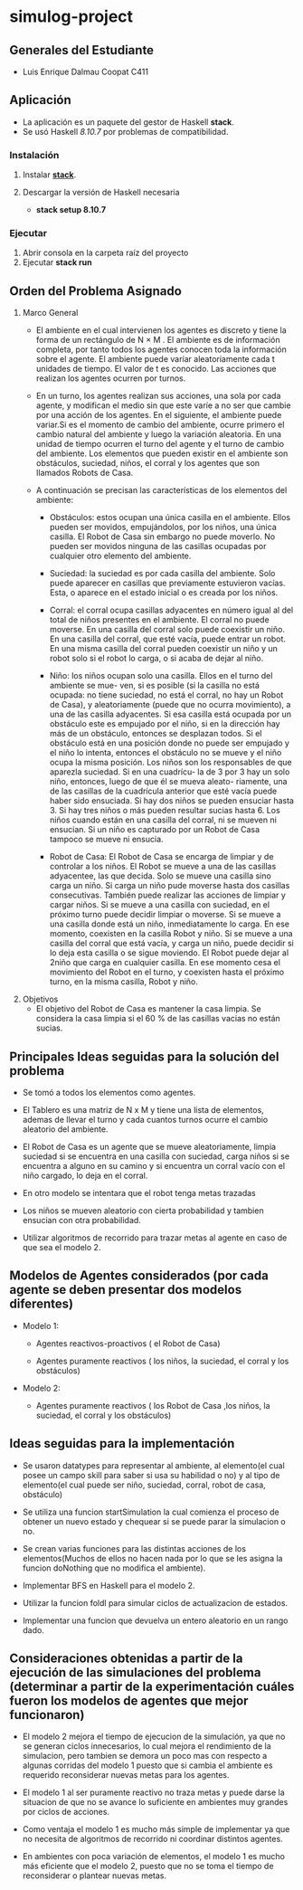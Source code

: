 # simulog-project

## Generales del Estudiante

* Luis Enrique Dalmau Coopat C411

## Aplicación

* La aplicación es un paquete del gestor de Haskell **stack**. 
* Se usó Haskell *8.10.7* por problemas de compatibilidad.

### Instalación

1. Instalar **[stack](https://docs.haskellstack.org/en/stable/install_and_upgrade/)**.

2. Descargar la versión de Haskell necesaria
    * **stack setup 8.10.7**

### Ejecutar

1. Abrir consola en la carpeta raíz del proyecto
2. Ejecutar **stack run**

## Orden del Problema Asignado

1. Marco General
    * El ambiente en el cual intervienen los agentes es discreto y tiene la forma de
un rectángulo de N × M . El ambiente es de información completa, por tanto
todos los agentes conocen toda la información sobre el agente. El ambiente puede
varı́ar aleatoriamente cada t unidades de tiempo. El valor de t es conocido.
Las acciones que realizan los agentes ocurren por turnos.
    * En un turno, los
agentes realizan sus acciones, una sola por cada agente, y modifican el medio
sin que este varı́e a no ser que cambie por una acción de los agentes. En el
siguiente, el ambiente puede variar.Si es el momento de cambio del ambiente,
ocurre primero el cambio natural del ambiente y luego la variación aleatoria.
En una unidad de tiempo ocurren el turno del agente y el turno de cambio del
ambiente.
Los elementos que pueden existir en el ambiente son obstáculos, suciedad,
niños, el corral y los agentes que son llamados Robots de Casa.

    * A continuación
se precisan las caracterı́sticas de los elementos del ambiente:

        * Obstáculos: estos ocupan una única casilla en el ambiente. Ellos pueden ser
movidos, empujándolos, por los niños, una única casilla. El Robot de Casa
sin embargo no puede moverlo. No pueden ser movidos ninguna de las
casillas ocupadas por cualquier otro elemento del ambiente.

        * Suciedad: la suciedad es por cada casilla del ambiente. Solo puede aparecer
en casillas que previamente estuvieron vacı́as. Esta, o aparece en el estado
inicial o es creada por los niños.

        * Corral: el corral ocupa casillas adyacentes en número igual al del total de niños
presentes en el ambiente. El corral no puede moverse. En una casilla del
corral solo puede coexistir un niño. En una casilla del corral, que esté vacı́a,
puede entrar un robot. En una misma casilla del corral pueden coexistir
un niño y un robot solo si el robot lo carga, o si acaba de dejar al niño.

        * Niño: los niños ocupan solo una casilla. Ellos en el turno del ambiente se mue-
ven, si es posible (si la casilla no está ocupada: no tiene suciedad, no está el
corral, no hay un Robot de Casa), y aleatoriamente (puede que no ocurra
movimiento), a una de las casilla adyacentes. Si esa casilla está ocupada
por un obstáculo este es empujado por el niño, si en la dirección hay más
de un obstáculo, entonces se desplazan todos. Si el obstáculo está en una
posición donde no puede ser empujado y el niño lo intenta, entonces el
obstáculo no se mueve y el niño ocupa la misma posición.
Los niños son los responsables de que aparezla suciedad. Si en una cuadrı́cu-
la de 3 por 3 hay un solo niño, entonces, luego de que él se mueva aleato-
riamente, una de las casillas de la cuadrı́cula anterior que esté vacı́a puede
haber sido ensuciada. Si hay dos niños se pueden ensuciar hasta 3. Si hay
tres niños o más pueden resultar sucias hasta 6.
Los niños cuando están en una casilla del corral, ni se mueven ni ensucian.
Si un niño es capturado por un Robot de Casa tampoco se mueve ni
ensucia.

        * Robot de Casa: El Robot de Casa se encarga de limpiar y de controlar a
los niños. El Robot se mueve a una de las casillas adyacentee, las que
decida. Solo se mueve una casilla sino carga un niño. Si carga un niño
pude moverse hasta dos casillas consecutivas.
También puede realizar las acciones de limpiar y cargar niños. Si se mueve
a una casilla con suciedad, en el próximo turno puede decidir limpiar o
moverse. Si se mueve a una casilla donde está un niño, inmediatamente lo
carga. En ese momento, coexisten en la casilla Robot y niño.
Si se mueve a una casilla del corral que está vacı́a, y carga un niño, puede
decidir si lo deja esta casilla o se sigue moviendo. El Robot puede dejar al
2niño que carga en cualquier casilla. En ese momento cesa el movimiento
del Robot en el turno, y coexisten hasta el próximo turno, en la misma
casilla, Robot y niño.
2. Objetivos
    * El objetivo del Robot de Casa es mantener la casa limpia. Se considera la
casa limpia si el 60 % de las casillas vacias no están sucias.

## Principales Ideas seguidas para la solución del problema

* Se tomó a todos los elementos como agentes.

* El Tablero es una matriz de N x M y tiene una lista de elementos, ademas de llevar el turno y cada cuantos turnos ocurre el cambio aleatorio del ambiente.

* El Robot de Casa es un agente que se mueve aleatoriamente, limpia suciedad si se encuentra en una casilla con suciedad, carga niños si se encuentra a alguno en su camino y si encuentra un corral vacío con el niño cargado, lo deja en el corral.

* En otro modelo se intentara que el robot tenga metas trazadas

* Los niños se mueven aleatorio con cierta probabilidad y tambien ensucian con otra probabilidad.

* Utilizar algoritmos de recorrido para trazar metas al agente en caso de que sea el modelo 2.

## Modelos de Agentes considerados (por cada agente se deben presentar dos modelos diferentes)

* Modelo 1:
  * Agentes reactivos-proactivos ( el Robot de Casa)

  * Agentes puramente reactivos ( los niños, la suciedad, el corral y los obstáculos)

* Modelo 2:

  * Agentes puramente reactivos ( los Robot de Casa ,los niños, la suciedad, el corral y los obstáculos)

## Ideas seguidas para la implementación

* Se usaron datatypes para representar al ambiente, al elemento(el cual posee un campo skill para saber si usa su habilidad o no) y al tipo de elemento(el cual puede ser niño, suciedad, corral, robot de casa, obstáculo)

* Se utiliza una funcion startSimulation la cual comienza el proceso de obtener un nuevo estado y chequear  si se puede parar la simulacion o no.

* Se crean varias funciones para las distintas acciones de los elementos(Muchos de ellos no hacen nada por lo que se les asigna la funcion doNothing que no modifica el ambiente).

* Implementar BFS en Haskell para el modelo 2.

* Utilizar la funcion foldl para simular ciclos de actualizacion de estados.

* Implementar una funcion que devuelva un entero aleatorio en un rango dado.

## Consideraciones obtenidas a partir de la ejecución de las simulaciones del problema (determinar a partir de la experimentación cuáles fueron los modelos de agentes que mejor funcionaron)

* El modelo 2 mejora el tiempo de ejecucion de la simulación, ya que no se generan ciclos innecesarios, lo cual mejora el rendimiento de la simulacion, pero tambien se demora un poco mas con respecto a algunas corridas del modelo 1 puesto que si cambia el ambiente es requerido reconsiderar nuevas metas para los agentes.

* El modelo 1 al ser puramente reactivo no traza metas y puede darse la situacion de que no se avance lo suficiente en ambientes muy grandes por ciclos de acciones.

* Como ventaja el modelo 1 es mucho más simple de implementar ya que no necesita de algoritmos de recorrido ni coordinar distintos agentes.

* En ambientes con poca variación de elementos, el modelo 1 es mucho más eficiente que el modelo 2, puesto que no se toma el tiempo de reconsiderar o plantear nuevas metas.
